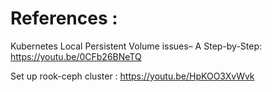 # References : 
 Kubernetes Local Persistent Volume issues– A Step-by-Step: https://youtu.be/0CFb26BNeTQ
 
 Set up rook-ceph cluster : https://youtu.be/HpKOO3XvWvk
 
